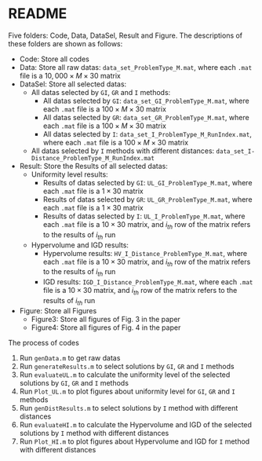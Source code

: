 # README

Five folders: Code, Data, DataSel, Result and Figure. The descriptions of these folders are shown as follows:

- Code: Store all codes
- Data: Store all raw datas: `data_set_ProblemType_M.mat`, where each `.mat` file is a $10,000\times M\times 30$ matrix
- DataSel: Store all selected datas:
    - All datas selected by `GI`, `GR` and `I` methods:
        - All datas selected by `GI`: `data_set_GI_ProblemType_M.mat`, where each `.mat` file is a $100\times M\times 30$ matrix
        - All datas selected by `GR`: `data_set_GR_ProblemType_M.mat`, where each `.mat` file is a $100\times M\times 30$ matrix
        - All datas selected by `I`: `data_set_I_ProblemType_M_RunIndex.mat`, where each `.mat` file is a $100\times M\times 30$ matrix
    - All datas selected by `I` methods with different distances: `data_set_I-Distance_ProblemType_M_RunIndex.mat`
- Result: Store the Results of all selected datas:
    - Uniformity level results:
        - Results of datas selected by `GI`:  `UL_GI_ProblemType_M.mat`, where each `.mat` file is a $1\times 30$ matrix
        - Results of datas selected by `GR`:  `UL_GR_ProblemType_M.mat`, where each `.mat` file is a $1\times 30$ matrix
        - Results of datas selected by `I`: `UL_I_ProblemType_M.mat`, where each `.mat` file is a $10\times 30$ matrix, and $i_{th}$ row of the matrix refers to the results of $i_{th}$ run
    - Hypervolume and IGD results:
        - Hypervolume results: `HV_I_Distance_ProblemType_M.mat`, where each `.mat` file is a $10\times 30$ matrix, and $i_{th}$ row of the matrix refers to the results of $i_{th}$ run
        - IGD results: `IGD_I_Distance_ProblemType_M.mat`, where each `.mat` file is a $10\times 30$ matrix, and $i_{th}$ row of the matrix refers to the results of $i_{th}$ run
- Figure: Store all Figures
    - Figure3: Store all figures of Fig. 3 in the paper
    - Figure4: Store all figures of Fig. 4 in the paper

The process of codes

1. Run `genData.m` to get raw datas
2. Run `generateResults.m` to select solutions by `GI`, `GR` and `I` methods
3. Run `evaluateUL.m` to calculate the uniformity level of the selected solutions by `GI`, `GR` and `I` methods
4. Run `Plot_UL.m` to plot figures about uniformity level for `GI`, `GR` and `I` methods
5. Run `genDistResults.m` to select solutions by `I` method with different distances
6. Run `evaluateHI.m` to calculate the Hypervolume and IGD of the selected solutions by `I` method with different distances
7. Run `Plot_HI.m` to plot figures about Hypervolume and IGD for `I` method with different distances